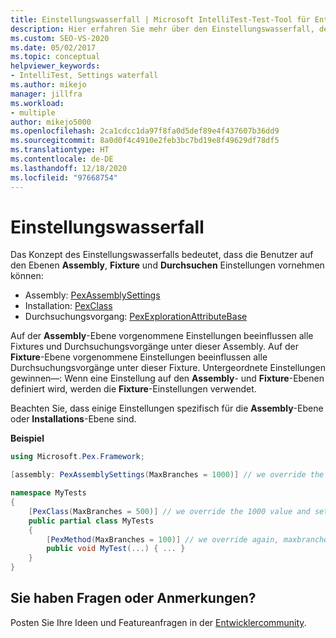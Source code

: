 ```yaml
---
title: Einstellungswasserfall | Microsoft IntelliTest-Test-Tool für Entwickler
description: Hier erfahren Sie mehr über den Einstellungswasserfall, der Einstellungen auf den Ebenen „Assembly“, „Fixture“ und „Erkundung“ organisiert.
ms.custom: SEO-VS-2020
ms.date: 05/02/2017
ms.topic: conceptual
helpviewer_keywords:
- IntelliTest, Settings waterfall
ms.author: mikejo
manager: jillfra
ms.workload:
- multiple
author: mikejo5000
ms.openlocfilehash: 2ca1cdcc1da97f8fa0d5def89e4f437607b36dd9
ms.sourcegitcommit: 8a0d0f4c4910e2feb3bc7bd19e8f49629df78df5
ms.translationtype: HT
ms.contentlocale: de-DE
ms.lasthandoff: 12/18/2020
ms.locfileid: "97668754"
---
```

# <a name="settings-waterfall"></a>Einstellungswasserfall

Das Konzept des Einstellungswasserfalls bedeutet, dass die Benutzer auf den Ebenen **Assembly**, **Fixture** und **Durchsuchen** Einstellungen vornehmen können:

* Assembly: [PexAssemblySettings](attribute-glossary.md#pexassemblysettings)
* Installation: [PexClass](attribute-glossary.md#pexclass)
* Durchsuchungsvorgang: [PexExplorationAttributeBase](attribute-glossary.md#pexexplorationattributebase)

Auf der **Assembly**-Ebene vorgenommene Einstellungen beeinflussen alle Fixtures und Durchsuchungsvorgänge unter dieser Assembly. Auf der **Fixture**-Ebene vorgenommene Einstellungen beeinflussen alle Durchsuchungsvorgänge unter dieser Fixture. Untergeordnete Einstellungen gewinnen&mdash;: Wenn eine Einstellung auf den **Assembly**- und **Fixture**-Ebenen definiert wird, werden die **Fixture**-Einstellungen verwendet.

Beachten Sie, dass einige Einstellungen spezifisch für die **Assembly**-Ebene oder **Installations**-Ebene sind.

**Beispiel**

```csharp
using Microsoft.Pex.Framework;

[assembly: PexAssemblySettings(MaxBranches = 1000)] // we override the default value of maxbranches

namespace MyTests
{
    [PexClass(MaxBranches = 500)] // we override the 1000 value and set maxbranches to 500
    public partial class MyTests
    {
        [PexMethod(MaxBranches = 100)] // we override again, maxbranches = 100
        public void MyTest(...) { ... }
    }
}
```

## <a name="got-feedback"></a>Sie haben Fragen oder Anmerkungen?

Posten Sie Ihre Ideen und Featureanfragen in der [Entwicklercommunity](https://aka.ms/feedback/suggest?space=8).
